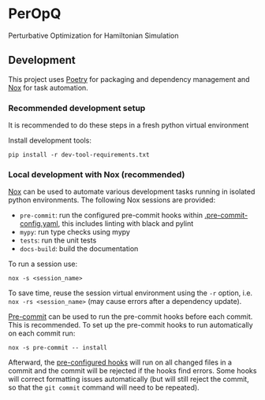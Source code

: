 # PerOpQ

Perturbative Optimization for Hamiltonian Simulation

## Development

This project uses [Poetry](https://python-poetry.org/) for packaging and dependency management and
[Nox](https://nox.thea.codes/en/stable/) for task automation.

### Recommended development setup

It is recommended to do these steps in a fresh python virtual environment

Install development tools:

```shell
pip install -r dev-tool-requirements.txt
```

### Local development with Nox (recommended)

[Nox](https://nox.thea.codes/en/stable/) can be used to automate various development tasks running in isolated python environments.
The following Nox sessions are provided:

- `pre-commit`: run the configured pre-commit hooks within [.pre-commit-config.yaml](.pre-commit-config.yaml), this includes linting with black and pylint
- `mypy`: run type checks using mypy
- `tests`: run the unit tests
- `docs-build`: build the documentation

To run a session use:

```shell
nox -s <session_name>
```

To save time, reuse the session virtual environment using the `-r` option, i.e. `nox -rs <session_name>` (may cause errors after a dependency update).

[Pre-commit](https://pre-commit.com/) can be used to run the pre-commit hooks before each commit. This is recommended.
To set up the pre-commit hooks to run automatically on each commit run:

```shell
nox -s pre-commit -- install
```

Afterward, the [pre-configured hooks](.pre-commit-config.yaml) will run on all changed files in a commit and the commit will be
rejected if the hooks find errors. Some hooks will correct formatting issues automatically (but will still reject the commit, so that
the `git commit` command will need to be repeated).

<!-- github-only -->
